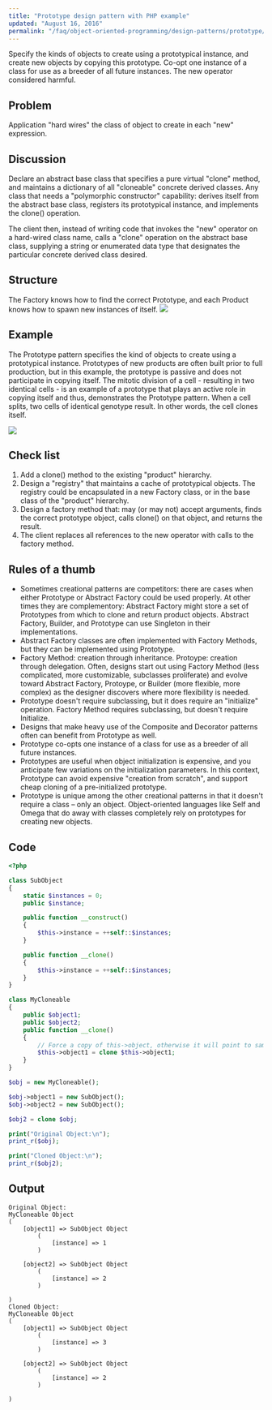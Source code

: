 ```yaml
---
title: "Prototype design pattern with PHP example"
updated: "August 16, 2016"
permalink: "/faq/object-oriented-programming/design-patterns/prototype/"
---
```


Specify the kinds of objects to create using a prototypical instance, and create
new objects by copying this prototype. Co-opt one instance of a class for use
as a breeder of all future instances. The new operator considered harmful.

## Problem

Application "hard wires" the class of object to create in each "new" expression.

## Discussion

Declare an abstract base class that specifies a pure virtual "clone" method, and
maintains a dictionary of all "cloneable" concrete derived classes. Any class that
needs a "polymorphic constructor" capability: derives itself from the abstract
base class, registers its prototypical instance, and implements the clone()
operation.

The client then, instead of writing code that invokes the "new" operator on a
hard-wired class name, calls a "clone" operation on the abstract base class,
supplying a string or enumerated data type that designates the particular concrete
derived class desired.

## Structure

The Factory knows how to find the correct Prototype, and each Product knows how
to spawn new instances of itself.
<img src="https://lh6.googleusercontent.com/-qUNwk_AMql4/VPP7DjFMQoI/AAAAAAAACJk/ZMlcakcHSxU/w1103-h679-no/Prototype-2x.png">

## Example

The Prototype pattern specifies the kind of objects to create using a prototypical
instance. Prototypes of new products are often built prior to full production,
but in this example, the prototype is passive and does not participate in copying
itself. The mitotic division of a cell - resulting in two identical cells - is
an example of a prototype that plays an active role in copying itself and thus,
demonstrates the Prototype pattern. When a cell splits, two cells of identical
genotype result. In other words, the cell clones itself.

<img src="https://lh4.googleusercontent.com/-474Uw7g-x5U/VPP7D30TQwI/AAAAAAAACJo/jvI4jdjf7nQ/w824-h490-no/Prototype_example1-2x.png">

## Check list

1. Add a clone() method to the existing "product" hierarchy.
2. Design a "registry" that maintains a cache of prototypical objects. The
    registry could be encapsulated in a new Factory class, or in the base class
    of the "product" hierarchy.
3. Design a factory method that: may (or may not) accept arguments, finds the
    correct prototype object, calls clone() on that object, and returns the
    result.
4. The client replaces all references to the new operator with calls to the
    factory method.

## Rules of a thumb

* Sometimes creational patterns are competitors: there are cases when either
    Prototype or Abstract Factory could be used properly. At other times they are
    complementory: Abstract Factory might store a set of Prototypes from which
    to clone and return product objects. Abstract Factory, Builder, and Prototype
    can use Singleton in their implementations.
* Abstract Factory classes are often implemented with Factory Methods, but they
    can be implemented using Prototype.
* Factory Method: creation through inheritance. Protoype: creation through
    delegation. Often, designs start out using Factory Method (less complicated,
    more customizable, subclasses proliferate) and evolve toward Abstract Factory,
    Protoype, or Builder (more flexible, more complex) as the designer discovers where more flexibility is needed.
* Prototype doesn't require subclassing, but it does require an "initialize" operation. Factory Method requires subclassing, but doesn't require Initialize.
* Designs that make heavy use of the Composite and Decorator patterns often can benefit from Prototype as well.
* Prototype co-opts one instance of a class for use as a breeder of all future instances.
* Prototypes are useful when object initialization is expensive, and you anticipate few variations on the initialization parameters. In this context, Prototype can avoid expensive "creation from scratch", and support cheap cloning of a pre-initialized prototype.
* Prototype is unique among the other creational patterns in that it doesn't require a class – only an object. Object-oriented languages like Self and Omega that do away with classes completely rely on prototypes for creating new objects.

## Code

~~~php
<?php

class SubObject
{
    static $instances = 0;
    public $instance;

    public function __construct()
    {
        $this->instance = ++self::$instances;
    }

    public function __clone()
    {
        $this->instance = ++self::$instances;
    }
}

class MyCloneable
{
    public $object1;
    public $object2;
    public function __clone()
    {
        // Force a copy of this->object, otherwise it will point to same object.
        $this->object1 = clone $this->object1;
    }
}

$obj = new MyCloneable();

$obj->object1 = new SubObject();
$obj->object2 = new SubObject();

$obj2 = clone $obj;

print("Original Object:\n");
print_r($obj);

print("Cloned Object:\n");
print_r($obj2);
~~~

## Output

~~~
Original Object:
MyCloneable Object
(
    [object1] => SubObject Object
        (
            [instance] => 1
        )

    [object2] => SubObject Object
        (
            [instance] => 2
        )

)
Cloned Object:
MyCloneable Object
(
    [object1] => SubObject Object
        (
            [instance] => 3
        )

    [object2] => SubObject Object
        (
            [instance] => 2
        )

)
~~~
